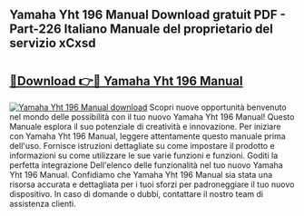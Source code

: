 ## Yamaha Yht 196 Manual Download gratuit PDF - Part-226 Italiano Manuale del proprietario del servizio xCxsd

# <h2><a href="http://dfe88u.blite.top/?on=Yamaha+Yht+196+Manual">🔗Download 👉🔴 Yamaha Yht 196 Manual</a></h2>

[![Yamaha Yht 196 Manual download](https://i.imgur.com/lujVjoI.png)](http://dfe88u.blite.top/?on=Yamaha+Yht+196+Manual)
Scopri nuove opportunità benvenuto nel mondo delle possibilità con il tuo nuovo Yamaha Yht 196 Manual! Questo Manuale esplora il suo potenziale di creatività e innovazione. Per iniziare con Yamaha Yht 196 Manual, leggere attentamente questo manuale prima dell'uso. Fornisce istruzioni dettagliate su come impostare il prodotto e informazioni su come utilizzare le sue varie funzioni e funzioni. Goditi la perfetta integrazione Dell'elenco delle funzionalità nel tuo nuovo Yamaha Yht 196 Manual. Confidiamo che Yamaha Yht 196 Manual sia stata una risorsa accurata e dettagliata per i tuoi sforzi per padroneggiare il tuo nuovo dispositivo. In caso di domande o dubbi, contattare il nostro team di assistenza clienti.
